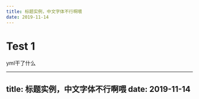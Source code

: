 ```yaml
---
title: 标题实例，中文字体不行啊喂
date: 2019-11-14
---
```

# Test 1

yml干了什么

---
title: 标题实例，中文字体不行啊喂
date: 2019-11-14
---

